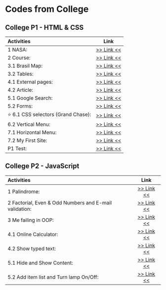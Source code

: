 # Codes from College

## College P1 - HTML & CSS

| Activities                          |               Link               |
| :---------------------------------- | :------------------------------: |
| 1 NASA:                             |    [>> Link <<](./P1/aula1/)     |
| 2 Course:                           | [>> Link <<](./P1/aula2/curso/)  |
| 3.1 Brasil Map:                     |    [>> Link <<](./P1/aula3/)     |
| 3.2 Tables:                         | [>> Link <<](./P1/aula3/aula-3b) |
| 4.1 External pages:                 |    [>> Link <<](./P1/aula4/)     |
| 4.2 Article:                        | [>> Link <<](./P1/aula4/aula-4b) |
| 5.1 Google Search:                  |    [>> Link <<](./P1/aula5/)     |
| 5.2 Forms:                          | [>> Link <<](./P1/aula5/aula-5b) |
| ⭐ 6.1 CSS selectors (Grand Chase): |    [>> Link <<](./P1/aula6/)     |
| 6.2 Vertical Menu:                  | [>> Link <<](./P1/aula6/aula-6b) |
| 7.1 Horizontal Menu:                |    [>> Link <<](./P1/aula7/)     |
| 7.2 My First Site:                  | [>> Link <<](./P1/aula7/aula-7b) |
| P1 Test:                            |  [>> Link <<](./P1/Prova%20P1/)  |

## College P2 - JavaScript

| Activities                                             |               Link               |
| :----------------------------------------------------- | :------------------------------: |
| 1 Palindrome:                                          |    [>> Link <<](./P2/aula1/)     |
| 2 Factorial, Even & Odd Numbers and E-mail validation: |    [>> Link <<](./P2/aula2/)     |
| 3 Me failing in OOP:                                   |    [>> Link <<](./P2/aula3/)     |
| 4.1 Online Calculator:                                 |    [>> Link <<](./P2/aula4/)     |
| 4.2 Show typed text:                                   | [>> Link <<](./P2/aula4/aula-4b) |
| 5.1 Hide and Show Content:                             |    [>> Link <<](./P2/aula5/)     |
| 5.2 Add item list and Turn lamp On/Off:                | [>> Link <<](./P2/aula5/aula-5b) |
